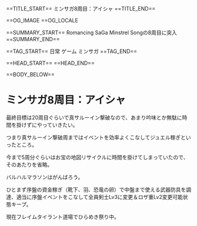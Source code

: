 ==TITLE_START==
ミンサガ8周目：アイシャ
==TITLE_END==

==OG_IMAGE 
==OG_LOCALE 

==SUMMARY_START==
Romancing SaGa Minstrel Songの8周目に突入
==SUMMARY_END==

==TAG_START==
日常 ゲーム ミンサガ
==TAG_END==

==HEAD_START==
==HEAD_END==

==BODY_BELOW==

# ミンサガ8周目：アイシャ

最終目標は20周目ぐらいで真サルーイン撃破なので、あまり吟味とか無駄に時間を掛けずにやっていきたい。

つまり真サルーイン撃破周まではイベントを効率よくこなしてジュエル稼ぎといったところ。

今まで5周分ぐらいはお宝の地図リサイクルに時間を掛けてしまっていたので、そのあたりを省略。

バルハルマラソンはがんばろう。

ひとまず序盤の資金稼ぎ（靴下、羽、恐竜の卵）で中盤まで使える武器防具を調達、適当に序盤イベントをこなして全員剣士Lv3に変更＆ロザ重Lv2変更可能状態キープ。

現在フレイムタイラント道場でひらめき祭り中。